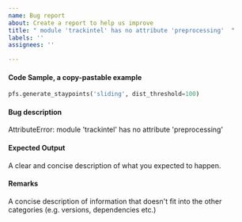 ```yaml
---
name: Bug report
about: Create a report to help us improve
title: " module 'trackintel' has no attribute 'preprocessing'  "
labels: ''
assignees: ''

---
```


#### Code Sample, a copy-pastable example

```python
pfs.generate_staypoints('sliding', dist_threshold=100)
```
#### Bug description
AttributeError: module 'trackintel' has no attribute 'preprocessing'

#### Expected Output
A clear and concise description of what you expected to happen.

#### Remarks
A concise description of information that doesn't fit into the other categories (e.g. versions, dependencies etc.)
